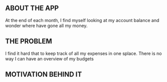 ## ABOUT THE APP
At the end of each month, I find myself looking at my account balance and wonder where
have gone all my money.

## THE PROBLEM
I find it hard that to keep track of all my expenses in one splace.
There is no way I can have an overview of my budgets

## MOTIVATION BEHIND IT



